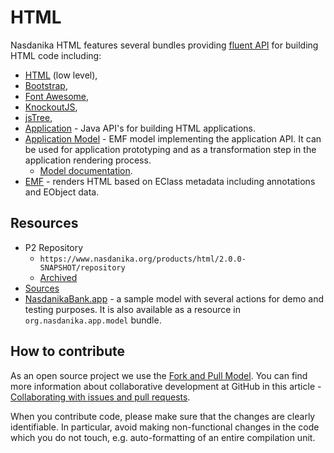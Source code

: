 # HTML

Nasdanika HTML features several bundles providing [fluent API](https://en.wikipedia.org/wiki/Fluent_interface) for building HTML code including:

* [HTML](html.html) (low level), 
* [Bootstrap](bootstrap.html), 
* [Font Awesome](fontawesome.html), 
* [KnockoutJS](knockout.html), 
* [jsTree](jstree.html),
* [Application](app.html) - Java API's for building HTML applications.
* [Application Model](app-model.html) - EMF model implementing the application API. It can be used for application prototyping and as a transformation step in the application rendering process.
    * [Model documentation](app-model-doc).
* [EMF](emf.html) - renders HTML based on EClass metadata including annotations and EObject data.

## Resources

* P2 Repository
    * ``https://www.nasdanika.org/products/html/2.0.0-SNAPSHOT/repository``
    * [Archived](https://www.nasdanika.org/products/html/2.0.0-SNAPSHOT/org.nasdanika.html.repository-2.0.0-SNAPSHOT.zip)
* [Sources](html.zip)
* [NasdanikaBank.app](NasdanikaBank.app) - a sample model with several actions for demo and testing purposes. It is also available as a resource in ``org.nasdanika.app.model`` bundle.    

 
## How to contribute

As an open source project we use the [Fork and Pull Model](https://help.github.com/articles/about-collaborative-development-models/).
You can find more information about collaborative development at GitHub in this article - [Collaborating with issues and pull requests](https://help.github.com/categories/collaborating-with-issues-and-pull-requests).

When you contribute code, please make sure that the changes are clearly identifiable. In particular, avoid making non-functional changes in the code which you do not touch, 
e.g. auto-formatting of an entire compilation unit. 

